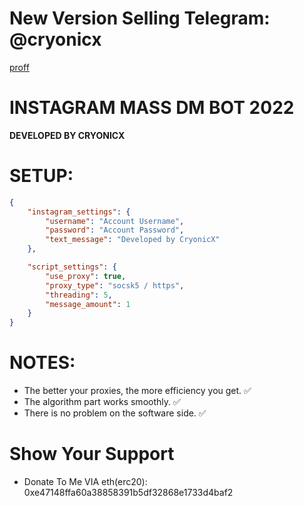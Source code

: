 # New Version Selling Telegram: @cryonicx

 [proff](https://gemootest.s3.us-east-2.amazonaws.com/s/res/514885813225336832/88960090b8ad86a4ea3ae2a10bb18e07.mp4?X-Amz-Content-Sha256=UNSIGNED-PAYLOAD&X-Amz-Algorithm=AWS4-HMAC-SHA256&X-Amz-Credential=AKIARLZICB6QQHKRCV7K%2F20240905%2Fus-east-2%2Fs3%2Faws4_request&X-Amz-Date=20240905T010030Z&X-Amz-SignedHeaders=host&X-Amz-Expires=7200&X-Amz-Signature=6d374f3ff3d0a2291b3803b48a0cae808a7daf44c29da7313d9f7c9e3a64cfd8)


# INSTAGRAM MASS DM BOT 2022
**DEVELOPED BY CRYONICX**
# SETUP:

````json 
{
    "instagram_settings": {
        "username": "Account Username",
        "password": "Account Password",
        "text_message": "Developed by CryonicX"
    },

    "script_settings": {
        "use_proxy": true,
        "proxy_type": "socsk5 / https",
        "threading": 5,
        "message_amount": 1
    }
}

````



# NOTES:

- The better your proxies, the more efficiency you get. ✅ 
- The algorithm part works smoothly. ✅
- There is no problem on the software side. ✅ 

# Show Your Support

* Donate To Me VIA eth(erc20): 0xe47148ffa60a38858391b5df32868e1733d4baf2


